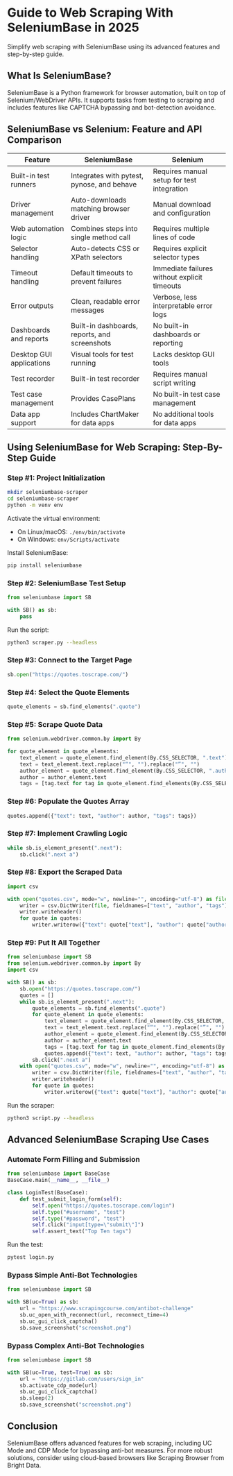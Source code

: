 # Guide to Web Scraping With SeleniumBase in 2025

Simplify web scraping with SeleniumBase using its advanced features and step-by-step guide.

## What Is SeleniumBase?

SeleniumBase is a Python framework for browser automation, built on top of Selenium/WebDriver APIs. It supports tasks from testing to scraping and includes features like CAPTCHA bypassing and bot-detection avoidance.

## SeleniumBase vs Selenium: Feature and API Comparison

| Feature                  | SeleniumBase                                      | Selenium                                    |
|--------------------------|---------------------------------------------------|---------------------------------------------|
| Built-in test runners    | Integrates with pytest, pynose, and behave        | Requires manual setup for test integration  |
| Driver management        | Auto-downloads matching browser driver            | Manual download and configuration           |
| Web automation logic     | Combines steps into single method call            | Requires multiple lines of code             |
| Selector handling        | Auto-detects CSS or XPath selectors               | Requires explicit selector types            |
| Timeout handling         | Default timeouts to prevent failures              | Immediate failures without explicit timeouts|
| Error outputs            | Clean, readable error messages                    | Verbose, less interpretable error logs      |
| Dashboards and reports   | Built-in dashboards, reports, and screenshots     | No built-in dashboards or reporting         |
| Desktop GUI applications | Visual tools for test running                     | Lacks desktop GUI tools                     |
| Test recorder            | Built-in test recorder                            | Requires manual script writing              |
| Test case management     | Provides CasePlans                                | No built-in test case management            |
| Data app support         | Includes ChartMaker for data apps                 | No additional tools for data apps           |

## Using SeleniumBase for Web Scraping: Step-By-Step Guide

### Step #1: Project Initialization

```bash
mkdir seleniumbase-scraper
cd seleniumbase-scraper
python -m venv env
```

Activate the virtual environment:

- On Linux/macOS: `./env/bin/activate`
- On Windows: `env/Scripts/activate`

Install SeleniumBase:

```bash
pip install seleniumbase
```

### Step #2: SeleniumBase Test Setup

```python
from seleniumbase import SB

with SB() as sb:
    pass
```

Run the script:

```bash
python3 scraper.py --headless
```

### Step #3: Connect to the Target Page

```python
sb.open("https://quotes.toscrape.com/")
```

### Step #4: Select the Quote Elements

```python
quote_elements = sb.find_elements(".quote")
```

### Step #5: Scrape Quote Data

```python
from selenium.webdriver.common.by import By

for quote_element in quote_elements:
    text_element = quote_element.find_element(By.CSS_SELECTOR, ".text")
    text = text_element.text.replace("“", "").replace("”", "")
    author_element = quote_element.find_element(By.CSS_SELECTOR, ".author")
    author = author_element.text
    tags = [tag.text for tag in quote_element.find_elements(By.CSS_SELECTOR, ".tag")]
```

### Step #6: Populate the Quotes Array

```python
quotes.append({"text": text, "author": author, "tags": tags})
```

### Step #7: Implement Crawling Logic

```python
while sb.is_element_present(".next"):
    sb.click(".next a")
```

### Step #8: Export the Scraped Data

```python
import csv

with open("quotes.csv", mode="w", newline="", encoding="utf-8") as file:
    writer = csv.DictWriter(file, fieldnames=["text", "author", "tags"])
    writer.writeheader()
    for quote in quotes:
        writer.writerow({"text": quote["text"], "author": quote["author"], "tags": ";".join(quote["tags"])})
```

### Step #9: Put It All Together

```python
from seleniumbase import SB
from selenium.webdriver.common.by import By
import csv

with SB() as sb:
    sb.open("https://quotes.toscrape.com/")
    quotes = []
    while sb.is_element_present(".next"):
        quote_elements = sb.find_elements(".quote")
        for quote_element in quote_elements:
            text_element = quote_element.find_element(By.CSS_SELECTOR, ".text")
            text = text_element.text.replace("“", "").replace("”", "")
            author_element = quote_element.find_element(By.CSS_SELECTOR, ".author")
            author = author_element.text
            tags = [tag.text for tag in quote_element.find_elements(By.CSS_SELECTOR, ".tag")]
            quotes.append({"text": text, "author": author, "tags": tags})
        sb.click(".next a")
    with open("quotes.csv", mode="w", newline="", encoding="utf-8") as file:
        writer = csv.DictWriter(file, fieldnames=["text", "author", "tags"])
        writer.writeheader()
        for quote in quotes:
            writer.writerow({"text": quote["text"], "author": quote["author"], "tags": ";".join(quote["tags"])})
```

Run the scraper:

```bash
python3 script.py --headless
```

## Advanced SeleniumBase Scraping Use Cases

### Automate Form Filling and Submission

```python
from seleniumbase import BaseCase
BaseCase.main(__name__, __file__)

class LoginTest(BaseCase):
    def test_submit_login_form(self):
        self.open("https://quotes.toscrape.com/login")
        self.type("#username", "test")
        self.type("#password", "test")
        self.click("input[type=\"submit\"]")
        self.assert_text("Top Ten tags")
```

Run the test:

```bash
pytest login.py
```

### Bypass Simple Anti-Bot Technologies

```python
from seleniumbase import SB

with SB(uc=True) as sb:
    url = "https://www.scrapingcourse.com/antibot-challenge"
    sb.uc_open_with_reconnect(url, reconnect_time=4)
    sb.uc_gui_click_captcha()
    sb.save_screenshot("screenshot.png")
```

### Bypass Complex Anti-Bot Technologies

```python
from seleniumbase import SB

with SB(uc=True, test=True) as sb:
    url = "https://gitlab.com/users/sign_in"
    sb.activate_cdp_mode(url)
    sb.uc_gui_click_captcha()
    sb.sleep(2)
    sb.save_screenshot("screenshot.png")
```

## Conclusion

SeleniumBase offers advanced features for web scraping, including UC Mode and CDP Mode for bypassing anti-bot measures. For more robust solutions, consider using cloud-based browsers like Scraping Browser from Bright Data.
```
